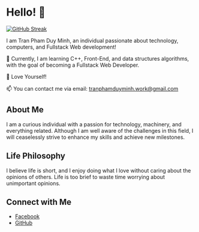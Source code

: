 # Hello! 👋

[![GitHub Streak](https://github-readme-streak-stats.herokuapp.com?user=tranphamduyminh-dev&theme=dracula&hide_border=&border_radius=20&locale=vi&card_width=550)](https://git.io/streak-stats)

I am Tran Pham Duy Minh, an individual passionate about technology, computers, and Fullstack Web development!

🌱 Currently, I am learning C++, Front-End, and data structures algorithms, with the goal of becoming a Fullstack Web Developer.

💞️ Love Yourself!

📫 You can contact me via email: tranphamduyminh.work@gmail.com

## About Me

I am a curious individual with a passion for technology, machinery, and everything related. Although I am well aware of the challenges in this field, I will ceaselessly strive to enhance my skills and achieve new milestones.

## Life Philosophy

I believe life is short, and I enjoy doing what I love without caring about the opinions of others. Life is too brief to waste time worrying about unimportant opinions.

## Connect with Me

- [Facebook](https://www.facebook.com/tranphamduyminh.qb/)
- [GitHub](https://github.com/tranphamduyminh-dev)



<!---
tranphamduyminh-dev/tranphamduyminh-dev is a ✨ special ✨ repository because its `README.md` (this file) appears on your GitHub profile.
You can click the Preview link to take a look at your changes.
--->
